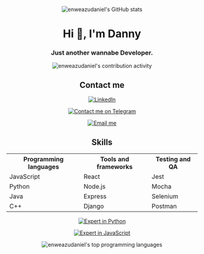 
<p align="center"><img src="https://github-readme-stats.vercel.app/api?username=enweazudaniel&show_icons=true&theme=radical" alt="enweazudaniel's GitHub stats" /></p>

<h1 align="center">Hi 👋, I'm Danny</h1>
<h3 align="center">Just another wannabe Developer.</h3>

<p align="center"> <img src="https://komarev.com/ghpvc/?username=enweazudaniel" alt="enweazudaniel's contribution activity" /> </p>
<h2 align="center">Contact me</h2>
<p align="center">
  <a href="https://www.linkedin.com/in/daniel-enweazu-08ba77207"><img src="https://img.shields.io/badge/-LinkedIn-blue?style=flat-square&logo=linkedin" alt="LinkedIn"></a>
</p>

<p align="center">
  <a href="https://t.me/dandollar1"><img src="https://img.shields.io/badge/-Contact%20me%20on%20Telegram-blue?style=flat-square&logo=telegram" alt="Contact me on Telegram"></a>
</p>
<p align="center">
  <a href="mailto:enweazu.daniel@gmail.com"><img src="https://img.shields.io/badge/-Email%20me-black?style=flat-square&logo=gmail" alt="Email me"></a>
</p>

<h2 align="center" >Skills</h2>

<table>
  <tr>
    <th>Programming languages</th>
    <th>Tools and frameworks</th>
    <th>Testing and QA</th>
  </tr>
  <tr>
    <td>JavaScript</td>
    <td>React</td>
    <td>Jest</td>
  </tr>
  <tr>
    <td>Python</td>
    <td>Node.js</td>
    <td>Mocha</td>
  </tr>
  <tr>
    <td>Java</td>
    <td>Express</td>
    <td>Selenium</td>
  </tr>
  <tr>
    <td>C++</td>
    <td>Django</td>
    <td>Postman</td>
  </tr>
</table>
<p align="center">
  <a href="#"><img src="https://img.shields.io/badge/-Expert%20in%20Python-orange?style=flat-square&logo=python" alt="Expert in Python"></a>
</p>
<p align="center">
  <a href="#"><img src="https://img.shields.io/badge/-Expert%20in%20JavaScript-yellow?style=flat-square&logo=javascript" alt="Expert in JavaScript"></a>
</p>

<p align="center"><img src="https://github-readme-stats.vercel.app/api/top-langs/?username=enweazudaniel&layout=compact" alt="enweazudaniel's top programming languages" /></p>
